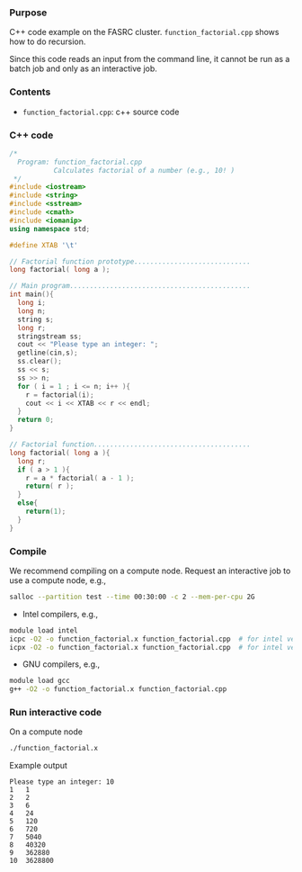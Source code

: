 ###  Purpose

C++ code example on the FASRC cluster. `function_factorial.cpp` shows how to do recursion.

Since this code reads an input from the command line, it cannot be run as a batch job and only as an interactive job.

### Contents

* `function_factorial.cpp`: c++ source code 

### C++ code

```cpp
/*
  Program: function_factorial.cpp
           Calculates factorial of a number (e.g., 10! )
 */
#include <iostream>
#include <string>
#include <sstream>
#include <cmath>
#include <iomanip>
using namespace std;

#define XTAB '\t'

// Factorial function prototype.............................
long factorial( long a );

// Main program.............................................
int main(){
  long i;
  long n;
  string s;
  long r;
  stringstream ss;
  cout << "Please type an integer: ";
  getline(cin,s);
  ss.clear();
  ss << s;
  ss >> n;
  for ( i = 1 ; i <= n; i++ ){
    r = factorial(i);
    cout << i << XTAB << r << endl;
  }
  return 0;
}

// Factorial function.......................................
long factorial( long a ){
  long r;
  if ( a > 1 ){
    r = a * factorial( a - 1 );
    return( r );
  }
  else{
    return(1);
  }
}
```

### Compile

We recommend compiling on a compute node. Request an interactive job to use a compute node, e.g.,

```bash
salloc --partition test --time 00:30:00 -c 2 --mem-per-cpu 2G
```

* Intel compilers, e.g.,

```bash
module load intel
icpc -O2 -o function_factorial.x function_factorial.cpp  # for intel version < 23.2, use `icpc`
icpx -O2 -o function_factorial.x function_factorial.cpp  # for intel version >= 23.2, use `icpx`.
```

* GNU compilers, e.g.,

```bash
module load gcc
g++ -O2 -o function_factorial.x function_factorial.cpp
```

### Run interactive code

On a compute node

```bash
./function_factorial.x
```

Example output

```
Please type an integer: 10
1	1
2	2
3	6
4	24
5	120
6	720
7	5040
8	40320
9	362880
10	3628800
```
